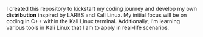 I created this repository to kickstart my coding journey and develop my own <b>distribution</b> inspired by LARBS and Kali Linux. My initial focus will be on coding in C++ within the Kali Linux terminal. Additionally, I'm learning various tools in Kali Linux that I am to apply in real-life scenarios.
